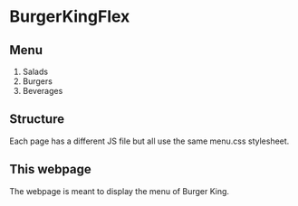 # BurgerKingFlex

## Menu
1. Salads
1. Burgers
1. Beverages

## Structure
Each page has a different JS file but all use the same menu.css stylesheet.

## This webpage
The webpage is meant to display the menu of Burger King. 

